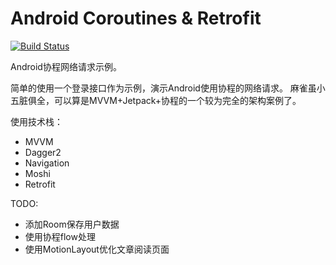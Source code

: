 # Android Coroutines & Retrofit
[![Build Status](https://travis-ci.com/jotyy/coroutines-retrofit-example.svg?branch=master)](https://travis-ci.com/jotyy/coroutines-retrofit-example)

Android协程网络请求示例。

简单的使用一个登录接口作为示例，演示Android使用协程的网络请求。
麻雀虽小五脏俱全，可以算是MVVM+Jetpack+协程的一个较为完全的架构案例了。


使用技术栈：
- MVVM
- Dagger2
- Navigation
- Moshi
- Retrofit

TODO:
- 添加Room保存用户数据
- 使用协程flow处理
- 使用MotionLayout优化文章阅读页面
